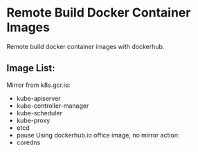# Remote Build Docker Container Images
Remote build docker container images with dockerhub.
## Image List:
Mirror from k8s.gcr.io:
- kube-apiserver
- kube-controller-manager
- kube-scheduler
- kube-proxy
- etcd
- pause
Using dockerhub.io office image, no mirror action:
- coredns
